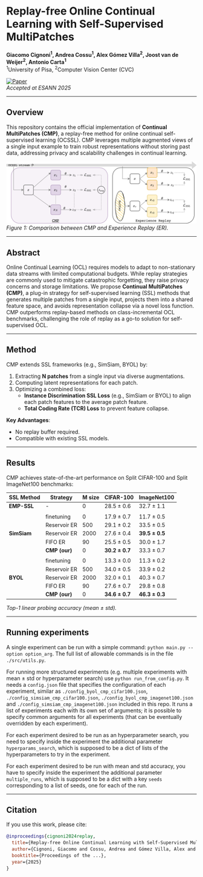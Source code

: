 
# Replay-free Online Continual Learning with Self-Supervised MultiPatches

**Giacomo Cignoni<sup>1</sup>, Andrea Cossu<sup>1</sup>, Alex Gómez Villa<sup>2</sup>, Joost van de Weijer<sup>2</sup>, Antonio Carta<sup>1</sup>**  
<sup>1</sup>University of Pisa, <sup>2</sup>Computer Vision Center (CVC)  

[![Paper](https://img.shields.io/badge/Paper-Arxiv-red.svg)](https://arxiv.org/abs/XXXX.XXXXX)  
*Accepted at ESANN 2025*

---

## Overview
This repository contains the official implementation of **Continual MultiPatches (CMP)**, a replay-free method for online continual self-supervised learning (OCSSL). CMP leverages multiple augmented views of a single input example to train robust representations without storing past data, addressing privacy and scalability challenges in continual learning.

![CMP vs ER](./cmpv2.png)  
*Figure 1: Comparison between CMP and Experience Replay (ER).*

---

## Abstract
Online Continual Learning (OCL) requires models to adapt to non-stationary data streams with limited computational budgets. While replay strategies are commonly used to mitigate catastrophic forgetting, they raise privacy concerns and storage limitations. We propose **Continual MultiPatches (CMP)**, a plug-in strategy for self-supervised learning (SSL) methods that generates multiple patches from a single input, projects them into a shared feature space, and avoids representation collapse via a novel loss function. CMP outperforms replay-based methods on class-incremental OCL benchmarks, challenging the role of replay as a go-to solution for self-supervised OCL.

---

## Method
CMP extends SSL frameworks (e.g., SimSiam, BYOL) by:
1. Extracting **N patches** from a single input via diverse augmentations.
2. Computing latent representations for each patch.
3. Optimizing a combined loss:  
   - **Instance Discrimination SSL Loss** (e.g., SimSiam or BYOL) to align each patch features to the average patch feature.  
   - **Total Coding Rate (TCR) Loss** to prevent feature collapse.

**Key Advantages**:  
- No replay buffer required.  
- Compatible with existing SSL models.  

---

## Results
CMP achieves state-of-the-art performance on Split CIFAR-100 and Split ImageNet100 benchmarks:

| SSL Method | Strategy        | M size | CIFAR-100          | ImageNet100        |
|------------|-----------------|--------|--------------------|--------------------|
| **EMP-SSL**| -               | 0      | 28.5 ± 0.6         | 32.7 ± 1.1         |
||||||
|            | finetuning      | 0      | 17.9 ± 0.7         | 11.7 ± 0.5         |
|            | Reservoir ER    | 500    | 29.1 ± 0.2         | 33.5 ± 0.5         |
|**SimSiam** | Reservoir ER    | 2000   | 27.6 ± 0.4         | **39.5 ± 0.5**     |
|            | FIFO ER         | 90     | 25.5 ± 0.5         | 30.0 ± 1.7         |
|            | **CMP (our)**   | 0      | **30.2 ± 0.7**     | 33.3 ± 0.7         |
||||||
|            | finetuning      | 0      | 13.3 ± 0.0         | 11.3 ± 0.2         |
|            | Reservoir ER    | 500    | 34.0 ± 0.5         | 33.9 ± 0.2         |
|  **BYOL**  | Reservoir ER    | 2000   | 32.0 ± 0.1         | 40.3 ± 0.7         |
|            | FIFO ER         | 90     | 27.6 ± 0.7         | 29.8 ± 0.8         |
|            | **CMP (our)**   | 0      | **34.6 ± 0.7**     | **46.3 ± 0.3**     |

*Top-1 linear probing accuracy (mean ± std).*

---

## Running experiments
A single experiment can be run with a simple command: `python main.py --option option_arg`. The full list of allowable commands is in the file `./src/utils.py`.

For running more structured experiments (e.g. multiple experiments with mean ± std or hyperparameter search) use `python run_from_config.py`. It needs a `config.json` file that specifies the configuration of each experiment, similar as `./config_byol_cmp_cifar100.json`, `./config_simsiam_cmp_cifar100.json`, `./config_byol_cmp_imagenet100.json` and `./config_simsiam_cmp_imagenet100.json` included in this repo.
It runs a list of experiments each with its own set of arguments; it is possible to specify common arguments for all experiments (that can be eventually overridden by each experiment). 

For each experiment desired to be run as an hyperparameter search, you need to specify inside the experiment the additional parameter `hyperparams_search`, which is supposed to be a dict of lists of the hyperparameters to try in the experiment.

For each experiment desired to be run with mean and std accuracy, you have to specify inside the experiment the additional parameter `multiple_runs`, which is supposed to be a dict with a key `seeds` corresponding to a list of seeds, one for each of the run.

---

## Citation
If you use this work, please cite:
```bibtex
@inproceedings{cignoni2024replay,
  title={Replay-free Online Continual Learning with Self-Supervised MultiPatches},
  author={Cignoni, Giacomo and Cossu, Andrea and Gómez Villa, Alex and van de Weijer, Joost and Carta, Antonio},
  booktitle={Proceedings of the ...},
  year={2025}
}
```